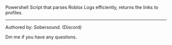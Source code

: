 Powershell Script that parses Roblox Logs efficiently, returns the links to profiles.

------------------------------------------------------------------------------------------


Authored by: Sobersound. (Discord)

Dm me if you have any questions.
